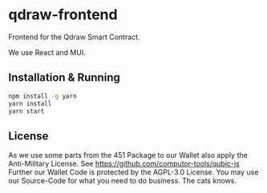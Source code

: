 # qdraw-frontend

Frontend for the Qdraw Smart Contract.

We use React and MUI.

## Installation & Running

```bash
npm install -g yarn
yarn install
yarn start
```

## License

As we use some parts from the 451 Package to our Wallet also apply the Anti-Military License. See https://github.com/computor-tools/qubic-js
Further our Wallet Code is protected by the AGPL-3.0 License. You may use our Source-Code for what you need to do business.
The cats knows.
